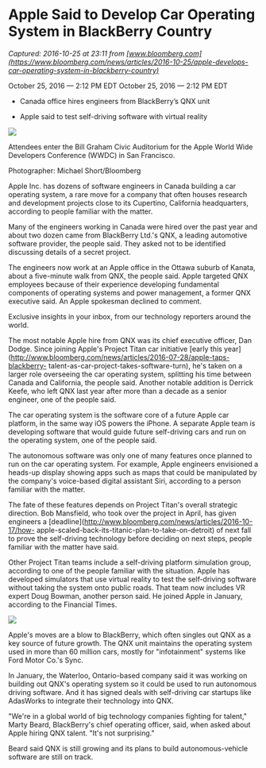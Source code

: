 # Apple Said to Develop Car Operating System in BlackBerry Country

_Captured: 2016-10-25 at 23:11 from [www.bloomberg.com](https://www.bloomberg.com/news/articles/2016-10-25/apple-develops-car-operating-system-in-blackberry-country)_

October 25, 2016 — 2:12 PM EDT October 25, 2016 — 2:12 PM EDT

  * Canada office hires engineers from BlackBerry’s QNX unit 

  * Apple said to test self-driving software with virtual reality 

![](https://assets.bwbx.io/images/users/iqjWHBFdfxIU/ilGQ_i3.fisk/v0/640x-1.jpg)

Attendees enter the Bill Graham Civic Auditorium for the Apple World Wide
Developers Conference (WWDC) in San Francisco.

Photographer: Michael Short/Bloomberg

Apple Inc. has dozens of software engineers in Canada building a car operating
system, a rare move for a company that often houses research and development
projects close to its Cupertino, California headquarters, according to people
familiar with the matter.

Many of the engineers working in Canada were hired over the past year and
about two dozen came from BlackBerry Ltd.'s QNX, a leading automotive software
provider, the people said. They asked not to be identified discussing details
of a secret project.

The engineers now work at an Apple office in the Ottawa suburb of Kanata,
about a five-minute walk from QNX, the people said. Apple targeted QNX
employees because of their experience developing fundamental components of
operating systems and power management, a former QNX executive said. An Apple
spokesman declined to comment.

Exclusive insights in your inbox, from our technology reporters around the
world.

The most notable Apple hire from QNX was its chief executive officer, Dan
Dodge. Since joining Apple's Project Titan car initiative [early this
year](http://www.bloomberg.com/news/articles/2016-07-28/apple-taps-blackberry-
talent-as-car-project-takes-software-turn), he's taken on a larger role
overseeing the car operating system, splitting his time between Canada and
California, the people said. Another notable addition is Derrick Keefe, who
left QNX last year after more than a decade as a senior engineer, one of the
people said.

The car operating system is the software core of a future Apple car platform,
in the same way iOS powers the iPhone. A separate Apple team is developing
software that would guide future self-driving cars and run on the operating
system, one of the people said.

The autonomous software was only one of many features once planned to run on
the car operating system. For example, Apple engineers envisioned a heads-up
display showing apps such as maps that could be manipulated by the company's
voice-based digital assistant Siri, according to a person familiar with the
matter.

The fate of these features depends on Project Titan's overall strategic
direction. Bob Mansfield, who took over the project in April, has given
engineers a [deadline](http://www.bloomberg.com/news/articles/2016-10-17/how-
apple-scaled-back-its-titanic-plan-to-take-on-detroit) of next fall to prove
the self-driving technology before deciding on next steps, people familiar
with the matter have said.

Other Project Titan teams include a self-driving platform simulation group,
according to one of the people familiar with the situation. Apple has
developed simulators that use virtual reality to test the self-driving
software without taking the system onto public roads. That team now includes
VR expert Doug Bowman, another person said. He joined Apple in January,
according to the Financial Times.

![](https://assets.bwbx.io/images/users/iqjWHBFdfxIU/iZKX0I0gpWcY/v2/-1x-1.png
)

Apple's moves are a blow to BlackBerry, which often singles out QNX as a key
source of future growth. The QNX unit maintains the operating system used in
more than 60 million cars, mostly for "infotainment" systems like Ford Motor
Co.'s Sync.

In January, the Waterloo, Ontario-based company said it was working on
building out QNX's operating system so it could be used to run autonomous
driving software. And it has signed deals with self-driving car startups like
AdasWorks to integrate their technology into QNX.

"We're in a global world of big technology companies fighting for talent,"
Marty Beard, BlackBerry's chief operating officer, said, when asked about
Apple hiring QNX talent. "It's not surprising."

Beard said QNX is still growing and its plans to build autonomous-vehicle
software are still on track.

